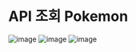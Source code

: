 # API 조회 Pokemon
![image](https://user-images.githubusercontent.com/120998460/234198251-c9705cc9-09df-4788-b1f4-eb6318c66ff5.png)
![image](https://user-images.githubusercontent.com/120998460/234198286-ca6b7729-488c-4b77-bc4e-5746a9de2a5b.png)
![image](https://user-images.githubusercontent.com/120998460/234198295-60953a5e-4591-4cff-bd31-2eb834fba940.png)
